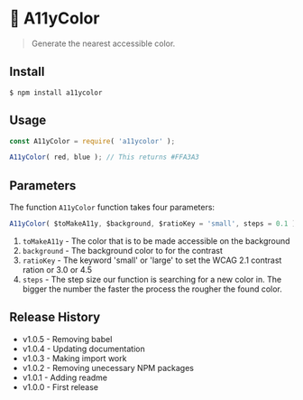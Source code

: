 🌈 A11yColor
==============

> Generate the nearest accessible color.


## Install

```console
$ npm install a11ycolor
```

## Usage

```js
const A11yColor = require( 'a11ycolor' );

A11yColor( red, blue ); // This returns #FFA3A3
```


## Parameters

The function `A11yColor` function takes four parameters:

```js
A11yColor( $toMakeA11y, $background, $ratioKey = 'small', steps = 0.1 );
```

1. `toMakeA11y` - The color that is to be made accessible on the background
1. `background` - The background color to for the contrast
1. `ratioKey`   - The keyword 'small' or 'large' to set the WCAG 2.1 contrast ration or 3.0 or 4.5
1. `steps`      - The step size our function is searching for a new color in. The bigger the number the faster the process the rougher the found color.


## Release History

* v1.0.5 - Removing babel
* v1.0.4 - Updating documentation
* v1.0.3 - Making import work
* v1.0.2 - Removing unecessary NPM packages
* v1.0.1 - Adding readme
* v1.0.0 - First release

